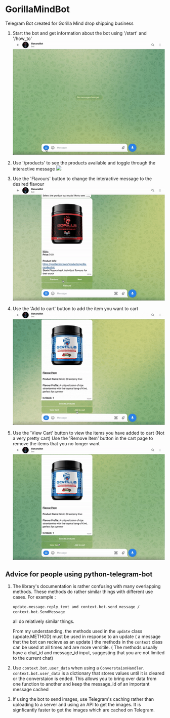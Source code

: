 # GorillaMindBot
Telegram Bot created for Gorilla Mind drop shipping business

1. Start the bot and get information about the bot using '/start' and '/how_to'
![](https://github.com/jamestorivor/GorillaMindBot/blob/main/ReadMeGifs/start-ezgif.com-video-to-gif-converter.gif)

2. Use '/products' to see the products available and toggle through the interactive message
![](https://github.com/jamestorivor/GorillaMindBot/blob/main/ReadMeGifs/products-ezgif.com-video-to-gif-converter.gif)

3. Use the 'Flavours' button to change the interactive message to the desired flavour
![](https://github.com/jamestorivor/GorillaMindBot/blob/main/ReadMeGifs/flavour-ezgif.com-video-to-gif-converter.gif)

4. Use the 'Add to cart' button to add the item you want to cart
![](https://github.com/jamestorivor/GorillaMindBot/blob/main/ReadMeGifs/Add_to_cart-ezgif.com-optimize.gif)

5. Use the 'View Cart' button to view the items you have added to cart (Not a very pretty cart)
   Use the 'Remove Item' button in the cart page to remove the items that you no longer want
![](https://github.com/jamestorivor/GorillaMindBot/blob/main/ReadMeGifs/viewcart-ezgif.com-video-to-gif-converter.gif)



## Advice for people using python-telegram-bot
1. The library's documentation is rather confusing with many overlapping methods. These methods do rather similar things with different use cases.
   For example :
   ```
   update.message.reply_text and context.bot.send_message / context.bot.SendMessage
   ```
   all do relatively similar things.

   From my understanding,
   the methods used in the `update` class (update.METHOD) must be used in response to an update ( a message that the bot can recieve as an update )
   the methods in the `context` class can be used at all times and are more versitile. ( The methods usually have a chat_id and message_id input, suggesting that you are not limited to the current chat)

2. Use `context.bot.user_data` when using a `ConverstaionHandler`. `context.bot.user_data` is a dictionary that stores values until it is cleared or the converstaion is ended.
  This allows you to bring over data from one function to another and keep the message_id of an important message cached

3. If using the bot to send images, use Telegram's caching rather than uploading to a server and using an API to get the images. It is signficantly faster to get the images which are cached on Telegram.





